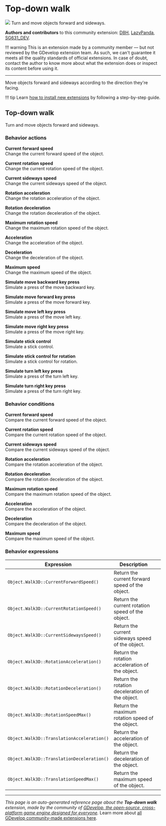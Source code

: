 # Top-down walk

<img src="https://asset-resources.gdevelop.io/public-resources/Icons/941323cf01b837b2eb512ecbf0a95add8a195b3696eb6f5865dc090e526dc9b3_walk.svg" class="extension-icon"></img>
Turn and move objects forward and sideways.

**Authors and contributors** to this community extension: [D8H](https://gd.games/D8H), [LazyPanda](https://gd.games/LazyPanda), [SG631_DEV](https://gd.games/SG631_DEV).

!!! warning
    This is an extension made by a community member — but not reviewed
    by the GDevelop extension team. As such, we can't guarantee it
    meets all the quality standards of official extensions. In case of
    doubt, contact the author to know more about what the extension
    does or inspect its content before using it.

---

Move objects forward and sideways according to the direction they're facing.

!!! tip
    Learn [how to install new extensions](/gdevelop5/extensions/search) by following a step-by-step guide.



## Top-down walk 

Turn and move objects forward and sideways. 

### Behavior actions

**Current forward speed**  
Change the current forward speed of the object.

**Current rotation speed**  
Change the current rotation speed of the object.

**Current sideways speed**  
Change the current sideways speed of the object.

**Rotation acceleration**  
Change the rotation acceleration of the object.

**Rotation deceleration**  
Change the rotation deceleration of the object.

**Maximum rotation speed**  
Change the maximum rotation speed of the object.

**Acceleration**  
Change the acceleration of the object.

**Deceleration**  
Change the deceleration of the object.

**Maximum speed**  
Change the maximum speed of the object.

**Simulate move backward key press**  
Simulate a press of the move backward key.

**Simulate move forward key press**  
Simulate a press of the move forward key.

**Simulate move left key press**  
Simulate a press of the move left key.

**Simulate move right key press**  
Simulate a press of the move right key.

**Simulate stick control**  
Simulate a stick control.

**Simulate stick control for rotation**  
Simulate a stick control for rotation.

**Simulate turn left key press**  
Simulate a press of the turn left key.

**Simulate turn right key press**  
Simulate a press of the turn right key.

### Behavior conditions

**Current forward speed**  
Compare the current forward speed of the object.

**Current rotation speed**  
Compare the current rotation speed of the object.

**Current sideways speed**  
Compare the current sideways speed of the object.

**Rotation acceleration**  
Compare the rotation acceleration of the object.

**Rotation deceleration**  
Compare the rotation deceleration of the object.

**Maximum rotation speed**  
Compare the maximum rotation speed of the object.

**Acceleration**  
Compare the acceleration of the object.

**Deceleration**  
Compare the deceleration of the object.

**Maximum speed**  
Compare the maximum speed of the object.

### Behavior expressions

| Expression | Description |  |
|-----|-----|-----|
| `Object.Walk3D::CurrentForwardSpeed()` | Return the current forward speed of the object. ||
| `Object.Walk3D::CurrentRotationSpeed()` | Return the current rotation speed of the object. ||
| `Object.Walk3D::CurrentSidewaysSpeed()` | Return the current sideways speed of the object. ||
| `Object.Walk3D::RotationAcceleration()` | Return the rotation acceleration of the object. ||
| `Object.Walk3D::RotationDeceleration()` | Return the rotation deceleration of the object. ||
| `Object.Walk3D::RotationSpeedMax()` | Return the maximum rotation speed of the object. ||
| `Object.Walk3D::TranslationAcceleration()` | Return the acceleration of the object. ||
| `Object.Walk3D::TranslationDeceleration()` | Return the deceleration of the object. ||
| `Object.Walk3D::TranslationSpeedMax()` | Return the maximum speed of the object. ||


---

*This page is an auto-generated reference page about the **Top-down walk** extension, made by the community of [GDevelop, the open-source, cross-platform game engine designed for everyone](https://gdevelop.io/).* Learn more about [all GDevelop community-made extensions here](/gdevelop5/extensions).